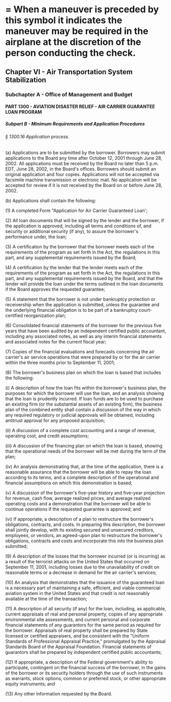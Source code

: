 
# = When a maneuver is preceded by this symbol it indicates the maneuver may be required in the airplane at the discretion of the person conducting the check.
## Chapter VI - Air Transportation System Stabilization
### Subchapter A - Office of Management and Budget
#### PART 1300 - AVIATION DISASTER RELIEF - AIR CARRIER GUARANTEE LOAN PROGRAM
##### Subpart B - Minimum Requirements and Application Procedures
###### § 1300.16 Application process.

(a) Applications are to be submitted by the borrower. Borrowers may submit applications to the Board any time after October 12, 2001 through June 28, 2002. All applications must be received by the Board no later than 5 p.m. EDT, June 28, 2002, in the Board's offices. Borrowers should submit an original application and four copies. Applications will not be accepted via facsimile machine transmission or electronic mail. No application will be accepted for review if it is not received by the Board on or before June 28, 2002.

(b) Applications shall contain the following:

(1) A completed Form "Application for Air Carrier Guaranteed Loan';

(2) All loan documents that will be signed by the lender and the borrower, if the application is approved, including all terms and conditions of, and security or additional security (if any), to assure the borrower's performance under, the loan;

(3) A certification by the borrower that the borrower meets each of the requirements of the program as set forth in the Act, the regulations in this part, and any supplemental requirements issued by the Board;

(4) A certification by the lender that the lender meets each of the requirements of the program as set forth in the Act, the regulations in this part, and any supplemental requirements issued by the Board, and that the lender will provide the loan under the terms outlined in the loan documents if the Board approves the requested guarantee;

(5) A statement that the borrower is not under bankruptcy protection or receivership when the application is submitted, unless the guarantee and the underlying financial obligation is to be part of a bankruptcy court-certified reorganization plan;

(6) Consolidated financial statements of the borrower for the previous five years that have been audited by an independent certified public accountant, including any associated notes, as well as any interim financial statements and associated notes for the current fiscal year;

(7) Copies of the financial evaluations and forecasts concerning the air carrier's air service operations that were prepared by or for the air carrier within the three months prior to September 11, 2001;

(8) The borrower's business plan on which the loan is based that includes the following:

(i) A description of how the loan fits within the borrower's business plan, the purposes for which the borrower will use the loan, and an analysis showing that the loan is prudently incurred. If loan funds are to be used to purchase an existing firm (or the substantial assets of an existing firm), the business plan of the combined entity shall contain a discussion of the way in which any required regulatory or judicial approvals will be obtained, including antitrust approval for any proposed acquisition;

(ii) A discussion of a complete cost accounting and a range of revenue, operating cost, and credit assumptions;

(iii) A discussion of the financing plan on which the loan is based, showing that the operational needs of the borrower will be met during the term of the plan;

(iv) An analysis demonstrating that, at the time of the application, there is a reasonable assurance that the borrower will be able to repay the loan according to its terms, and a complete description of the operational and financial assumptions on which this demonstration is based;

(v) A discussion of the borrower's five-year history and five-year projection for revenue, cash flow, average realized prices, and average realized operating costs and a demonstration that the borrower will be able to continue operations if the requested guarantee is approved; and

(vi) If appropriate, a description of a plan to restructure the borrower's obligations, contracts, and costs. In preparing this description, the borrower shall jointly develop, with its existing secured and unsecured creditors, employees, or vendors, an agreed-upon plan to restructure the borrower's obligations, contracts and costs and incorporate this into the business plan submitted;

(9) A description of the losses that the borrower incurred (or is incurring) as a result of the terrorist attacks on the United States that occurred on September 11, 2001, including losses due to the unavailability of credit on reasonable terms or a decrease in demand for the air carrier's services;

(10) An analysis that demonstrates that the issuance of the guaranteed loan is a necessary part of maintaining a safe, efficient, and viable commercial aviation system in the United States and that credit is not reasonably available at the time of the transaction;

(11) A description of all security (if any) for the loan, including, as applicable, current appraisals of real and personal property, copies of any appropriate environmental site assessments, and current personal and corporate financial statements of any guarantors for the same period as required for the borrower. Appraisals of real property shall be prepared by State licensed or certified appraisers, and be consistent with the "Uniform Standards of Professional Appraisal Practice," promulgated by the Appraisal Standards Board of the Appraisal Foundation. Financial statements of guarantors shall be prepared by independent certified public accountants;

(12) If appropriate, a description of the Federal government's ability to participate, contingent on the financial success of the borrower, in the gains of the borrower or its security holders through the use of such instruments as warrants, stock options, common or preferred stock, or other appropriate equity instruments; and

(13) Any other information requested by the Board.
